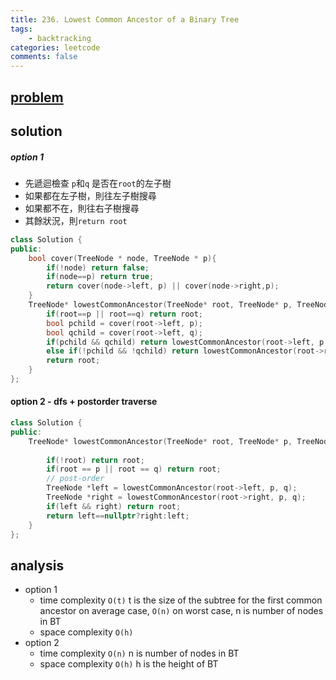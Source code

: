 ```yaml
---
title: 236. Lowest Common Ancestor of a Binary Tree
tags:  
    - backtracking
categories: leetcode
comments: false
---
```


## [problem](https://leetcode.com/problems/lowest-common-ancestor-of-a-binary-tree/)


## solution


##### option 1 

- 先遞迴檢查 `p`和`q` 是否在`root`的左子樹
- 如果都在左子樹，則往左子樹搜尋
- 如果都不在，則往右子樹搜尋
- 其餘狀況，則`return root`

```c++
class Solution {
public:
    bool cover(TreeNode * node, TreeNode * p){
        if(!node) return false;
        if(node==p) return true;
        return cover(node->left, p) || cover(node->right,p); 
    }
    TreeNode* lowestCommonAncestor(TreeNode* root, TreeNode* p, TreeNode* q) {
        if(root==p || root==q) return root;
        bool pchild = cover(root->left, p);
        bool qchild = cover(root->left, q);
        if(pchild && qchild) return lowestCommonAncestor(root->left, p, q);
        else if(!pchild && !qchild) return lowestCommonAncestor(root->right, p, q);
        return root;      
    }
};
```

#### option 2 - dfs + postorder traverse

```c++
class Solution {
public:
    TreeNode* lowestCommonAncestor(TreeNode* root, TreeNode* p, TreeNode* q) {
        
        if(!root) return root;
        if(root == p || root == q) return root;
        // post-order
        TreeNode *left = lowestCommonAncestor(root->left, p, q);
        TreeNode *right = lowestCommonAncestor(root->right, p, q);
        if(left && right) return root;
        return left==nullptr?right:left;
    }
};
```

## analysis
- option 1 
    - time complexity `O(t)` t is the size of the subtree for the first common ancestor on average case, `O(n)` on worst case, n is number of nodes in BT
    - space complexity `O(h)`
- option 2
    - time complexity `O(n)` n is number of nodes in BT
    - space complexity `O(h)` h is the height of BT